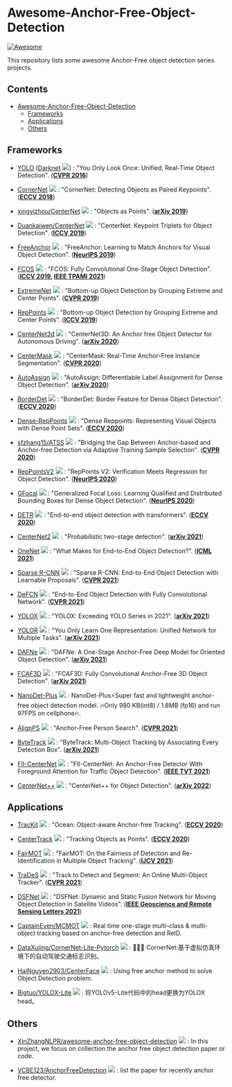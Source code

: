 # Awesome-Anchor-Free-Object-Detection
[![Awesome](https://cdn.rawgit.com/sindresorhus/awesome/d7305f38d29fed78fa85652e3a63e154dd8e8829/media/badge.svg)](https://github.com/sindresorhus/awesome)

This repository lists some awesome Anchor-Free object detection series projects.

## Contents
- [Awesome-Anchor-Free-Object-Detection](#awesome-anchor-free-object-detection)
    - [Frameworks](#frameworks)
    - [Applications](#applications)
    - [Others](#others)

## Frameworks

  - [YOLO](https://pjreddie.com/darknet/yolov1) ([Darknet](https://github.com/pjreddie/darknet) <img src="https://img.shields.io/github/stars/pjreddie/darknet?style=social"/>) : "You Only Look Once: Unified, Real-Time Object Detection". (**[CVPR 2016](https://www.cv-foundation.org/openaccess/content_cvpr_2016/html/Redmon_You_Only_Look_CVPR_2016_paper.html)**)

  - [CornerNet](https://github.com/princeton-vl/CornerNet) <img src="https://img.shields.io/github/stars/princeton-vl/CornerNet?style=social"/> : "CornerNet: Detecting Objects as Paired Keypoints". (**[ECCV 2018](https://openaccess.thecvf.com/content_ECCV_2018/html/Hei_Law_CornerNet_Detecting_Objects_ECCV_2018_paper.html)**)

  - [xingyizhou/CenterNet](https://github.com/xingyizhou/CenterNet) <img src="https://img.shields.io/github/stars/xingyizhou/CenterNet?style=social"/> : "Objects as Points". (**[arXiv 2019](https://arxiv.org/abs/1904.07850)**)

  - [Duankaiwen/CenterNet](https://github.com/Duankaiwen/CenterNet) <img src="https://img.shields.io/github/stars/Duankaiwen/CenterNet?style=social"/> : "CenterNet: Keypoint Triplets for Object Detection". (**[ICCV 2019](https://openaccess.thecvf.com/content_ICCV_2019/html/Duan_CenterNet_Keypoint_Triplets_for_Object_Detection_ICCV_2019_paper.html)**)

  - [FreeAnchor](https://github.com/zhangxiaosong18/FreeAnchor) <img src="https://img.shields.io/github/stars/zhangxiaosong18/FreeAnchor?style=social"/> : "FreeAnchor: Learning to Match Anchors for Visual Object Detection". (**[NeurIPS 2019](https://proceedings.neurips.cc/paper/2019/hash/43ec517d68b6edd3015b3edc9a11367b-Abstract.html)**)

  - [FCOS](https://github.com/tianzhi0549/FCOS) <img src="https://img.shields.io/github/stars/tianzhi0549/FCOS?style=social"/> : "FCOS: Fully Convolutional One-Stage Object Detection". (**[ICCV 2019](https://openaccess.thecvf.com/content_ICCV_2019/html/Tian_FCOS_Fully_Convolutional_One-Stage_Object_Detection_ICCV_2019_paper.html), [IEEE TPAMI 2021](https://ieeexplore.ieee.org/document/9229517)**)

  - [ExtremeNet](https://github.com/xingyizhou/ExtremeNet) <img src="https://img.shields.io/github/stars/xingyizhou/ExtremeNet?style=social"/> : "Bottom-up Object Detection by Grouping Extreme and Center Points". (**[CVPR 2019](https://openaccess.thecvf.com/content_CVPR_2019/html/Zhou_Bottom-Up_Object_Detection_by_Grouping_Extreme_and_Center_Points_CVPR_2019_paper.html)**)

  - [RepPoints](https://github.com/microsoft/RepPoints) <img src="https://img.shields.io/github/stars/microsoft/RepPoints?style=social"/> : "Bottom-up Object Detection by Grouping Extreme and Center Points". (**[ICCV 2019](https://openaccess.thecvf.com/content_ICCV_2019/html/Yang_RepPoints_Point_Set_Representation_for_Object_Detection_ICCV_2019_paper.html)**)

  - [CenterNet3d](https://github.com/wangguojun2018/CenterNet3d) <img src="https://img.shields.io/github/stars/wangguojun2018/CenterNet3d?style=social"/> : "CenterNet3D: An Anchor free Object Detector for Autonomous Driving". (**[arXiv 2020](https://arxiv.org/abs/2007.07214)**)

  - [CenterMask](https://github.com/youngwanLEE/centermask2) <img src="https://img.shields.io/github/stars/youngwanLEE/centermask2?style=social"/> : "CenterMask: Real-Time Anchor-Free Instance Segmentation". (**[CVPR 2020](https://openaccess.thecvf.com/content_CVPR_2020/html/Lee_CenterMask_Real-Time_Anchor-Free_Instance_Segmentation_CVPR_2020_paper.html)**)

  - [AutoAssign](https://github.com/Megvii-BaseDetection/AutoAssign) <img src="https://img.shields.io/github/stars/Megvii-BaseDetection/AutoAssign?style=social"/> : "AutoAssign: Differentiable Label Assignment for Dense Object Detection". (**[arXiv 2020](https://arxiv.org/abs/2007.03496)**)

  - [BorderDet](https://github.com/Megvii-BaseDetection/BorderDet) <img src="https://img.shields.io/github/stars/Megvii-BaseDetection/BorderDet?style=social"/> : "BorderDet: Border Feature for Dense Object Detection". (**[ECCV 2020](https://arxiv.org/abs/2007.11056)**)

  - [Dense-RepPoints](https://github.com/justimyhxu/Dense-RepPoints) <img src="https://img.shields.io/github/stars/justimyhxu/Dense-RepPoints?style=social"/> : "Dense Reppoints: Representing Visual Objects with Dense Point Sets". (**[ECCV 2020](https://www.ecva.net/papers/eccv_2020/papers_ECCV/papers/123660222.pdf)**)

  - [sfzhang15/ATSS](https://github.com/sfzhang15/ATSS) <img src="https://img.shields.io/github/stars/sfzhang15/ATSS?style=social"/> : "Bridging the Gap Between Anchor-based and Anchor-free Detection via Adaptive Training Sample Selection". (**[CVPR 2020](https://openaccess.thecvf.com/content_CVPR_2020/html/Zhang_Bridging_the_Gap_Between_Anchor-Based_and_Anchor-Free_Detection_via_Adaptive_CVPR_2020_paper.html)**)

  - [RepPointsV2](https://github.com/Scalsol/RepPointsV2) <img src="https://img.shields.io/github/stars/Scalsol/RepPointsV2?style=social"/> : "RepPoints V2: Verification Meets Regression for Object Detection". (**[NeurIPS 2020](https://proceedings.neurips.cc/paper/2020/hash/3ce3bd7d63a2c9c81983cc8e9bd02ae5-Abstract.html)**)

  - [GFocal](https://github.com/implus/GFocal) <img src="https://img.shields.io/github/stars/implus/GFocal?style=social"/> : "Generalized Focal Loss: Learning Qualified and Distributed Bounding Boxes for Dense Object Detection". (**[NeurIPS 2020](https://proceedings.neurips.cc/paper/2020/hash/f0bda020d2470f2e74990a07a607ebd9-Abstract.html)**)

  - [DETR](https://github.com/facebookresearch/detr) <img src="https://img.shields.io/github/stars/facebookresearch/detr?style=social"/> : "End-to-end object detection with transformers". (**[ECCV 2020](https://link.springer.com/chapter/10.1007/978-3-030-58452-8_13)**)

  - [CenterNet2](https://github.com/xingyizhou/CenterNet2) <img src="https://img.shields.io/github/stars/xingyizhou/CenterNet2?style=social"/> : "Probabilistic two-stage detection". (**[arXiv 2021](https://arxiv.org/abs/2103.07461)**)

  - [OneNet](https://github.com/PeizeSun/OneNet) <img src="https://img.shields.io/github/stars/PeizeSun/OneNet?style=social"/> : "What Makes for End-to-End Object Detection?". (**[ICML 2021](https://proceedings.mlr.press/v139/sun21b.html)**)

  - [Sparse R-CNN](https://github.com/PeizeSun/SparseR-CNN) <img src="https://img.shields.io/github/stars/PeizeSun/SparseR-CNN?style=social"/> : "Sparse R-CNN: End-to-End Object Detection with Learnable Proposals". (**[CVPR 2021](https://openaccess.thecvf.com/content/CVPR2021/html/Sun_Sparse_R-CNN_End-to-End_Object_Detection_With_Learnable_Proposals_CVPR_2021_paper.html)**)

  - [DeFCN](https://github.com/Megvii-BaseDetection/DeFCN) <img src="https://img.shields.io/github/stars/Megvii-BaseDetection/DeFCN?style=social"/> : "End-to-End Object Detection with Fully Convolutional Network". (**[CVPR 2021](https://openaccess.thecvf.com/content/CVPR2021/html/Wang_End-to-End_Object_Detection_With_Fully_Convolutional_Network_CVPR_2021_paper.html)**)

  - [YOLOX](https://github.com/Megvii-BaseDetection/YOLOX) <img src="https://img.shields.io/github/stars/Megvii-BaseDetection/YOLOX?style=social"/> : "YOLOX: Exceeding YOLO Series in 2021". (**[arXiv 2021](https://arxiv.org/abs/2107.08430)**)

  - [YOLOR](https://github.com/WongKinYiu/yolor) <img src="https://img.shields.io/github/stars/WongKinYiu/yolor?style=social"/> : "You Only Learn One Representation: Unified Network for Multiple Tasks". (**[arXiv 2021](https://arxiv.org/abs/2105.04206)**)
  
  - [DAFNe](https://github.com/steven-lang/DAFNe) <img src="https://img.shields.io/github/stars/steven-lang/DAFNe?style=social"/> : "DAFNe: A One-Stage Anchor-Free Deep Model for Oriented Object Detection". (**[arXiv 2021](https://arxiv.org/abs/2109.06148)**)

  - [FCAF3D](https://github.com/SamsungLabs/fcaf3d) <img src="https://img.shields.io/github/stars/SamsungLabs/fcaf3d?style=social"/> : "FCAF3D: Fully Convolutional Anchor-Free 3D Object Detection". (**[arXiv 2021](https://arxiv.org/abs/2112.00322)**)

  - [NanoDet-Plus](https://github.com/RangiLyu/nanodet) <img src="https://img.shields.io/github/stars/RangiLyu/nanodet?style=social"/> : NanoDet-Plus⚡Super fast and lightweight anchor-free object detection model. 🔥Only 980 KB(int8) / 1.8MB (fp16) and run 97FPS on cellphone🔥.

  - [AlignPS](https://github.com/daodaofr/AlignPS) <img src="https://img.shields.io/github/stars/daodaofr/AlignPS?style=social"/> : "Anchor-Free Person Search". (**[CVPR 2021](https://openaccess.thecvf.com/content/CVPR2021/html/Yan_Anchor-Free_Person_Search_CVPR_2021_paper.html)**)

  - [ByteTrack](https://github.com/ifzhang/ByteTrack) <img src="https://img.shields.io/github/stars/ifzhang/ByteTrack?style=social"/> : "ByteTrack: Multi-Object Tracking by Associating Every Detection Box". (**[arXiv 2021](https://arxiv.org/abs/2110.06864)**)

  - [FII-CenterNet](https://github.com/leofansq/FII-CenterNet) <img src="https://img.shields.io/github/stars/leofansq/FII-CenterNet?style=social"/> : "FII-CenterNet: An Anchor-Free Detector With Foreground Attention for Traffic Object Detection". (**[IEEE TVT 2021](https://ieeexplore.ieee.org/abstract/document/9316984)**)

  - [CenterNet++](https://github.com/Duankaiwen/PyCenterNet) <img src="https://img.shields.io/github/stars/Duankaiwen/PyCenterNet?style=social"/> : "CenterNet++ for Object Detection". (**[arXiv 2022](https://arxiv.org/abs/2204.08394)**)


## Applications

  - [TracKit](https://github.com/researchmm/TracKit) <img src="https://img.shields.io/github/stars/researchmm/TracKit?style=social"/> : "Ocean: Object-aware Anchor-free Tracking". (**[ECCV 2020](https://arxiv.org/abs/2006.10721)**)

  - [CenterTrack](https://github.com/xingyizhou/CenterTrack) <img src="https://img.shields.io/github/stars/xingyizhou/CenterTrack?style=social"/> : "Tracking Objects as Points". (**[ECCV 2020](https://arxiv.org/abs/2004.01177)**)

  - [FairMOT](https://github.com/ifzhang/FairMOT) <img src="https://img.shields.io/github/stars/ifzhang/FairMOT?style=social"/> : "FairMOT: On the Fairness of Detection and Re-Identification in Multiple Object Tracking". (**[IJCV 2021](https://arxiv.org/abs/2004.01888)**)

  - [TraDeS](https://github.com/JialianW/TraDeS) <img src="https://img.shields.io/github/stars/JialianW/TraDeS?style=social"/> : "Track to Detect and Segment: An Online Multi-Object Tracker". (**[CVPR 2021](https://openaccess.thecvf.com/content/CVPR2021/html/Wu_Track_To_Detect_and_Segment_An_Online_Multi-Object_Tracker_CVPR_2021_paper.html)**)

  - [DSFNet](https://github.com/ChaoXiao12/Moving-object-detection-DSFNet) <img src="https://img.shields.io/github/stars/ChaoXiao12/Moving-object-detection-DSFNet?style=social"/> : "DSFNet: Dynamic and Static Fusion Network for Moving Object Detection in Satellite Videos". (**[IEEE Geoscience and Remote Sensing Letters 2021](https://ieeexplore.ieee.org/abstract/document/9594855)**)

  - [CaptainEven/MCMOT](https://github.com/CaptainEven/MCMOT) <img src="https://img.shields.io/github/stars/DataXujing/CornerNet-Lite-Pytorch?style=social"/> : Real time one-stage multi-class & multi-object tracking based on anchor-free detection and ReID.

  - [DataXujing/CornerNet-Lite-Pytorch](https://github.com/DataXujing/CornerNet-Lite-Pytorch) <img src="https://img.shields.io/github/stars/DataXujing/CornerNet-Lite-Pytorch?style=social"/> : 🚨🚨🚨 CornerNet:基于虚拟仿真环境下的自动驾驶交通标志识别。

  - [HaiNguyen2903/CenterFace](https://github.com/HaiNguyen2903/CenterFace) <img src="https://img.shields.io/github/stars/HaiNguyen2903/CenterFace?style=social"/> : Using free anchor method to solve Object Detection problem.

  - [Bigtuo/YOLOX-Lite](https://github.com/Bigtuo/YOLOX-Lite) <img src="https://img.shields.io/github/stars/Bigtuo/YOLOX-Lite?style=social"/> : 将YOLOv5-Lite代码中的head更换为YOLOX head。

## Others

  - [XinZhangNLPR/awesome-anchor-free-object-detection](https://github.com/XinZhangNLPR/awesome-anchor-free-object-detection) <img src="https://img.shields.io/github/stars/XinZhangNLPR/awesome-anchor-free-object-detection?style=social"/> : In this project, we focus on collection the anchor free object detection paper or code. 

  - [VCBE123/AnchorFreeDetection](https://github.com/VCBE123/AnchorFreeDetection) <img src="https://img.shields.io/github/stars/VCBE123/AnchorFreeDetection?style=social"/> : list the paper for recently anchor free detector.


